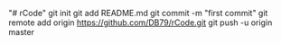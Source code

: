 "# rCode"  git init git add README.md git commit -m "first commit" git remote add origin https://github.com/DB79/rCode.git git push -u origin master
